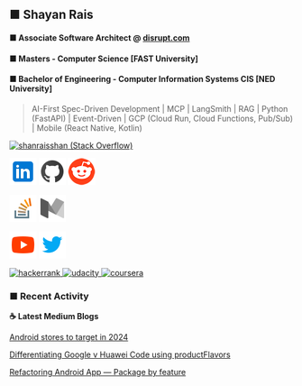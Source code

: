 ## ■ Shayan Rais
#### ■ Associate Software Architect @ [disrupt.com](disrupt.com)
#### ■ Masters - Computer Science [FAST University]
#### ■ Bachelor of Engineering - Computer Information Systems CIS [NED University]

> AI-First Spec-Driven Development | MCP | LangSmith | RAG | Python (FastAPI) | Event-Driven | GCP (Cloud Run, Cloud Functions, Pub/Sub) | Mobile (React Native, Kotlin)

<a href="https://stackoverflow.com/users/4754141/shanraisshan"><img src="https://stackoverflow.com/users/flair/4754141.png?theme=clean" width="208" height="58" alt="shanraisshan (Stack Overflow)" title="shanraisshan (Stack Overflow)"></a>

<p>
<a href="https://www.linkedin.com/in/shanraisshan"><img src="images/icon/linkedin.png"/></a> 
<a href="https://github.com/shanraisshan"><img src="images/icon/github.png"/></a>
<a href="https://www.reddit.com/user/shanraisshan"><img src="images/icon/reddit.png"/></a>
</p>

<p>
<a href="https://stackoverflow.com/users/4754141/shanraisshan"><img src="images/icon/stack-overflow.png"/></a> 
<a href="https://medium.com/@shanraisshan"><img src="images/icon/medium.png"/></a>
</p>

<p>
<a href="https://www.youtube.com/c/shanraisshan"><img src="images/icon/youtube.png"/></a> 
<a href="https://twitter.com/shanraisshan"><img src="images/icon/twitter.png"/></a>
</p>

<p>
<a href="https://www.hackerrank.com/shanraisshan">
   <img src="https://img.shields.io/badge/-Hackerrank-2EC866?style=for-the-badge&logo=HackerRank&logoColor=white" alt="hackerrank" />
</a>
<a href="https://www.udemy.com/user/shayan-rais-2/">
   <img src="https://img.shields.io/badge/Udacity-grey?style=for-the-badge&logo=udacity&logoColor=15B8E6" alt="udacity" />
</a>
<a href="https://www.coursera.org/user/c5a8530ecbe523a8d18bc6b926a83fca">
   <img src="https://img.shields.io/badge/Coursera-%230056D2.svg?style=for-the-badge&logo=Coursera&logoColor=white" alt="coursera" />
</a>
</p>

### ■ Recent Activity

<p><b> &#9749; Latest Medium Blogs</b></p>

[Android stores to target in 2024](https://medium.com/@shanraisshan/android-stores-to-target-in-2024-b2045629fb29)

[Differentiating Google v Huawei Code using productFlavors](https://medium.com/@shanraisshan/differentiating-google-v-huawei-code-using-productflavors-3014de6b468a)

[Refactoring Android App — Package by feature](https://medium.com/@shanraisshan/refactoring-android-app-package-by-feature-af0308ddec35)

